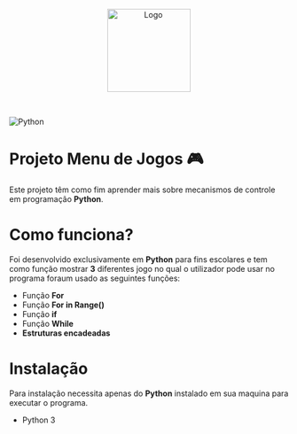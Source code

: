 <p align="center">
	<img src="https://github.com/Rikzim/projeto-menu/blob/main/assets/logo.png?raw=true" height="150" alt="Logo" />
</p>

<br>

![Python](https://img.shields.io/badge/Python-14354C?style=for-the-badge&logo=python&logoColor=white)
# Projeto Menu de Jogos 🎮
Este projeto têm como fim aprender mais sobre mecanismos de controle em programação **Python**.

# Como funciona?
Foi desenvolvido exclusivamente em **Python** para fins escolares 
e tem como função mostrar **3** diferentes jogo no qual o utilizador pode usar  no programa foraum usado as seguintes funções:


- Função **For**
- Função **For in Range()**
- Função **if**
- Função **While**
- **Estruturas encadeadas**

# Instalação
Para instalação necessita apenas do **Python** instalado em sua maquina para executar o programa.
- Python 3
